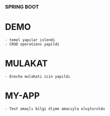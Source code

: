 ### SPRING BOOT

# DEMO 
    - temel yapılar islendi
    - CRUD operations yapildi

# MULAKAT
    - Enocha mulakati icin yapıldı

# MY-APP
    - Test amaçlı bilgi ölçme amacıyla oluşturuldu
